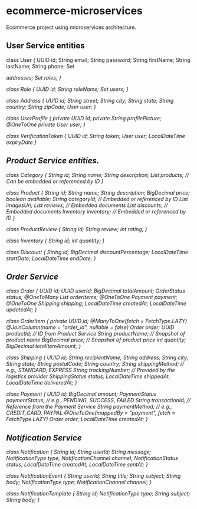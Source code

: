 # ecommerce-microservices
Ecommerce project using microservices architecture.

## User Service entities
class User {
    UUID id;
    String email;
    String password;
    String firstName;
    String lastName;
    String phone;
    Set<Address> addresses;
    Set<Role> roles;
}

class Role {
    UUID id;
    String roleName;
    Set<User> users;
}

class Address {
    UUID id;
    String street;
    String city;
    String state;
    String country;
    String zipCode;
    User user;
}

class UserProfile {
    private UUID id;
    private String profilePicture;
    @OneToOne
    private User user;
}

class VerificationToken {
    UUID id;
    String token;
    User user;
    LocalDateTime expiryDate
}

## Product Service entities.

class Category {
    String id;
    String name;
    String description;
    List<Product> products; // Can be embedded or referenced by ID
}

class Product {
    String id;
    String name;
    String description;
    BigDecimal price;
    boolean available;
    String categoryId; // Embedded or referenced by ID
    List<String> imagesUrl;
    List<ProductReview> reviews; // Embedded documents
    List<Discount> discounts; // Embedded documents
    Inventory inventory; // Embedded or referenced by ID
}

class ProductReview {
    String id;
    String review;
    int rating;
}

class Inventory {
    String id;
    int quantity;
}

class Discount {
    String id;
    BigDecimal discountPercentage;
    LocalDateTime startDate;
    LocalDateTime endDate;
}

## Order Service

class Order {
    UUID id;
    UUID userId;
    BigDecimal totalAmount;
    OrderStatus status;
    @OneToMany
    List<OrderItem> orderItems;
    @OneToOne
    Payment payment;
    @OneToOne
    Shipping shipping;
    LocalDateTime createdAt;
    LocalDateTime updatedAt;
}

class OrderItem {
    private UUID id;
    @ManyToOne(fetch = FetchType.LAZY)
    @JoinColumn(name = "order_id", nullable = false)
    Order order;
    UUID productId; // ID from Product Service
    String productName; // Snapshot of product name
    BigDecimal price; // Snapshot of product price
    int quantity;
    BigDecimal totalItemAmount;
}

class Shipping {
    UUID id;
    String recipientName;
    String address;
    String city;
    String state;
    String postalCode;
    String country;
    String shippingMethod; // e.g., STANDARD, EXPRESS
    String trackingNumber; // Provided by the logistics provider
    ShippingStatus status;
    LocalDateTime shippedAt;
    LocalDateTime deliveredAt;
}

class Payment {
    UUID id;
    BigDecimal amount;
    PaymentStatus paymentStatus; // e.g., PENDING, SUCCESS, FAILED
    String transactionId; // Reference from the Payment Service
    String paymentMethod; // e.g., CREDIT_CARD, PAYPAL
    @OneToOne(mappedBy = "payment", fetch = FetchType.LAZY)
    Order order;
    LocalDateTime createdAt;
}

## Notification Service

class Notification {
    String id;
    String userId;
    String message;
    NotificationType type;
    NotificationChannel channel;
    NotificationStatus status;
    LocalDateTime createdAt;
    LocalDateTime sentAt;
}

class NotificationEvent {
    String userId;
    String title;
    String subject;
    String body;
    NotificationType type;
    NotificationChannel channel;
}

class NotificationTemplate {
    String id;
    NotificationType type;
    String subject;
    String body;
}